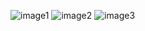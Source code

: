 ![image1](https://github.com/user-attachments/assets/e9a063dd-39e7-4dc5-bcaf-2fc4e3ea863f)
![image2](https://github.com/user-attachments/assets/36b1abed-7877-4b2c-9361-7884f6652220)
![image3](https://github.com/user-attachments/assets/63377e25-1657-45c0-83e9-737419d53d2f)
